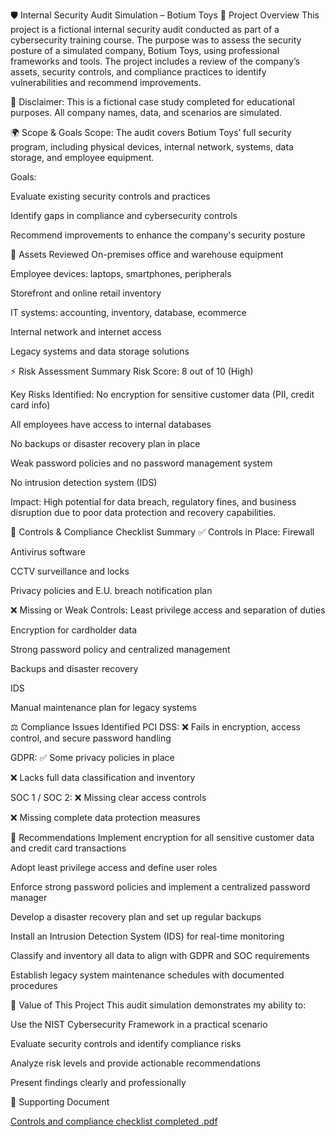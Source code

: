 🛡️ Internal Security Audit Simulation – Botium Toys
📖 Project Overview
This project is a fictional internal security audit conducted as part of a cybersecurity training course. The purpose was to assess the security posture of a simulated company, Botium Toys, using professional frameworks and tools. The project includes a review of the company’s assets, security controls, and compliance practices to identify vulnerabilities and recommend improvements.

📄 Disclaimer: This is a fictional case study completed for educational purposes. All company names, data, and scenarios are simulated.

🌍 Scope & Goals
Scope:
The audit covers Botium Toys’ full security program, including physical devices, internal network, systems, data storage, and employee equipment.

Goals:

Evaluate existing security controls and practices

Identify gaps in compliance and cybersecurity controls

Recommend improvements to enhance the company's security posture

📂 Assets Reviewed
On-premises office and warehouse equipment

Employee devices: laptops, smartphones, peripherals

Storefront and online retail inventory

IT systems: accounting, inventory, database, ecommerce

Internal network and internet access

Legacy systems and data storage solutions

⚡ Risk Assessment Summary
Risk Score: 8 out of 10 (High)

Key Risks Identified:
No encryption for sensitive customer data (PII, credit card info)

All employees have access to internal databases

No backups or disaster recovery plan in place

Weak password policies and no password management system

No intrusion detection system (IDS)

Impact:
High potential for data breach, regulatory fines, and business disruption due to poor data protection and recovery capabilities.

🔢 Controls & Compliance Checklist Summary
✅ Controls in Place:
Firewall

Antivirus software

CCTV surveillance and locks

Privacy policies and E.U. breach notification plan

❌ Missing or Weak Controls:
Least privilege access and separation of duties

Encryption for cardholder data

Strong password policy and centralized management

Backups and disaster recovery

IDS

Manual maintenance plan for legacy systems

⚖️ Compliance Issues Identified
PCI DSS:
❌ Fails in encryption, access control, and secure password handling

GDPR:
✅ Some privacy policies in place

❌ Lacks full data classification and inventory

SOC 1 / SOC 2:
❌ Missing clear access controls

❌ Missing complete data protection measures

🔧 Recommendations
Implement encryption for all sensitive customer data and credit card transactions

Adopt least privilege access and define user roles

Enforce strong password policies and implement a centralized password manager

Develop a disaster recovery plan and set up regular backups

Install an Intrusion Detection System (IDS) for real-time monitoring

Classify and inventory all data to align with GDPR and SOC requirements

Establish legacy system maintenance schedules with documented procedures

💼 Value of This Project
This audit simulation demonstrates my ability to:

Use the NIST Cybersecurity Framework in a practical scenario

Evaluate security controls and identify compliance risks

Analyze risk levels and provide actionable recommendations

Present findings clearly and professionally

📎 Supporting Document

[Controls and compliance checklist completed .pdf](https://github.com/user-attachments/files/20855533/Controls.and.compliance.checklist.completed.pdf)


